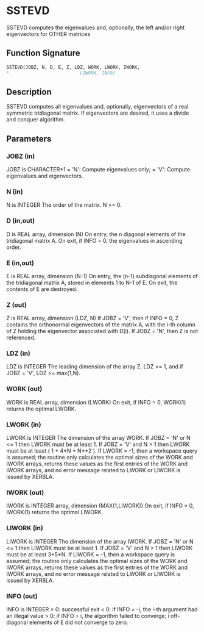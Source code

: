 # SSTEVD

SSTEVD computes the eigenvalues and, optionally, the left and/or right eigenvectors for OTHER matrices

## Function Signature

```fortran
SSTEVD(JOBZ, N, D, E, Z, LDZ, WORK, LWORK, IWORK,
*                          LIWORK, INFO)
```

## Description


 SSTEVD computes all eigenvalues and, optionally, eigenvectors of a
 real symmetric tridiagonal matrix. If eigenvectors are desired, it
 uses a divide and conquer algorithm.


## Parameters

### JOBZ (in)

JOBZ is CHARACTER*1 = 'N': Compute eigenvalues only; = 'V': Compute eigenvalues and eigenvectors.

### N (in)

N is INTEGER The order of the matrix. N >= 0.

### D (in,out)

D is REAL array, dimension (N) On entry, the n diagonal elements of the tridiagonal matrix A. On exit, if INFO = 0, the eigenvalues in ascending order.

### E (in,out)

E is REAL array, dimension (N-1) On entry, the (n-1) subdiagonal elements of the tridiagonal matrix A, stored in elements 1 to N-1 of E. On exit, the contents of E are destroyed.

### Z (out)

Z is REAL array, dimension (LDZ, N) If JOBZ = 'V', then if INFO = 0, Z contains the orthonormal eigenvectors of the matrix A, with the i-th column of Z holding the eigenvector associated with D(i). If JOBZ = 'N', then Z is not referenced.

### LDZ (in)

LDZ is INTEGER The leading dimension of the array Z. LDZ >= 1, and if JOBZ = 'V', LDZ >= max(1,N).

### WORK (out)

WORK is REAL array, dimension (LWORK) On exit, if INFO = 0, WORK(1) returns the optimal LWORK.

### LWORK (in)

LWORK is INTEGER The dimension of the array WORK. If JOBZ = 'N' or N <= 1 then LWORK must be at least 1. If JOBZ = 'V' and N > 1 then LWORK must be at least ( 1 + 4*N + N**2 ). If LWORK = -1, then a workspace query is assumed; the routine only calculates the optimal sizes of the WORK and IWORK arrays, returns these values as the first entries of the WORK and IWORK arrays, and no error message related to LWORK or LIWORK is issued by XERBLA.

### IWORK (out)

IWORK is INTEGER array, dimension (MAX(1,LIWORK)) On exit, if INFO = 0, IWORK(1) returns the optimal LIWORK.

### LIWORK (in)

LIWORK is INTEGER The dimension of the array IWORK. If JOBZ = 'N' or N <= 1 then LIWORK must be at least 1. If JOBZ = 'V' and N > 1 then LIWORK must be at least 3+5*N. If LIWORK = -1, then a workspace query is assumed; the routine only calculates the optimal sizes of the WORK and IWORK arrays, returns these values as the first entries of the WORK and IWORK arrays, and no error message related to LWORK or LIWORK is issued by XERBLA.

### INFO (out)

INFO is INTEGER = 0: successful exit < 0: if INFO = -i, the i-th argument had an illegal value > 0: if INFO = i, the algorithm failed to converge; i off-diagonal elements of E did not converge to zero.

